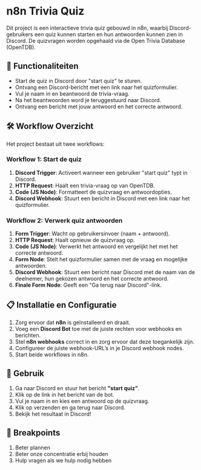 # n8n Trivia Quiz

Dit project is een interactieve trivia quiz gebouwd in n8n, waarbij Discord-gebruikers een quiz kunnen starten en hun antwoorden kunnen zien in Discord. De quizvragen worden opgehaald via de Open Trivia Database (OpenTDB).

## 📌 Functionaliteiten
- Start de quiz in Discord door "start quiz" te sturen.
- Ontvang een Discord-bericht met een link naar het quizformulier.
- Vul je naam in en beantwoord de trivia-vraag.
- Na het beantwoorden word je teruggestuurd naar Discord.
- Ontvang een bericht met jouw antwoord en het correcte antwoord.

## 🛠️ Workflow Overzicht
Het project bestaat uit twee workflows:

### **Workflow 1: Start de quiz**
1. **Discord Trigger**: Activeert wanneer een gebruiker "start quiz" typt in Discord.
2. **HTTP Request**: Haalt een trivia-vraag op van OpenTDB.
3. **Code (JS Node)**: Formatteert de quizvraag en antwoordopties.
4. **Discord Webhook**: Stuurt een bericht in Discord met een link naar het quizformulier.

### **Workflow 2: Verwerk quiz antwoorden**
1. **Form Trigger**: Wacht op gebruikersinvoer (naam + antwoord).
2. **HTTP Request**: Haalt opnieuw de quizvraag op.
3. **Code (JS Node)**: Verwerkt het antwoord en vergelijkt het met het correcte antwoord.
4. **Form Node**: Stelt het quizformulier samen met de vraag en mogelijke antwoorden.
5. **Discord Webhook**: Stuurt een bericht naar Discord met de naam van de deelnemer, hun gekozen antwoord en het correcte antwoord.
6. **Finale Form Node**: Geeft een "Ga terug naar Discord"-link.

## 📋 Installatie en Configuratie
1. Zorg ervoor dat **n8n** is geïnstalleerd en draait.
2. Voeg een **Discord Bot** toe met de juiste rechten voor webhooks en berichten.
3. Stel **n8n webhooks** correct in en zorg ervoor dat deze toegankelijk zijn.
4. Configureer de juiste webhook-URL’s in je Discord webhook nodes.
5. Start beide workflows in n8n.

## 🚀 Gebruik
1. Ga naar Discord en stuur het bericht **"start quiz"**.
2. Klik op de link in het bericht van de bot.
3. Vul je naam in en kies een antwoord op de quizvraag.
4. Klik op verzenden en ga terug naar Discord.
5. Bekijk het resultaat in Discord!

## 📄 Breakpoints
1. Beter plannen
2. Beter onze concentratie erbij houden
3. Hulp vragen als we hulp nodig hebben
